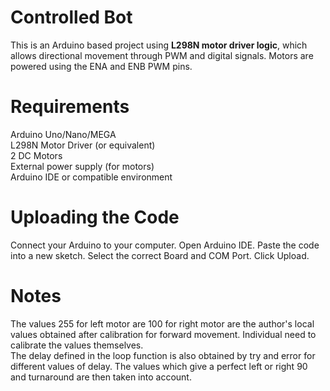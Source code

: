 # Controlled Bot

This is an Arduino based project using  **L298N motor driver logic**, which allows directional movement through PWM and digital signals. Motors are powered using the ENA and ENB PWM pins.

# Requirements
Arduino Uno/Nano/MEGA
<br>
L298N Motor Driver (or equivalent)
<br>
2 DC Motors
<br>
External power supply (for motors)
<br>
Arduino IDE or compatible environment

# Uploading the Code
Connect your Arduino to your computer.
Open Arduino IDE.
Paste the code into a new sketch.
Select the correct Board and COM Port.
Click Upload.

# Notes
The values 255 for left motor are 100 for right motor are the author's local values obtained after calibration for forward movement. Individual need to calibrate the values themselves.
<br>
The delay defined in the loop function is also obtained by try and error for different values of delay. The values which give a perfect left or right 90 and turnaround are then taken into account. 
